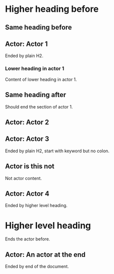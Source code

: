 # Higher heading before

## Same heading before

## Actor: Actor 1

Ended by plain H2.

### Lower heading in actor 1

Content of lower heading in actor 1.

## Same heading after

Should end the section of actor 1.

## Actor: Actor 2

## Actor: Actor 3

Ended by plain H2, start with keyword but no colon.

## Actor is this not

Not actor content.

## Actor: Actor 4

Ended by higher level heading.

# Higher level heading

Ends the actor before.

## Actor: An actor at the end

Ended by end of the document.
